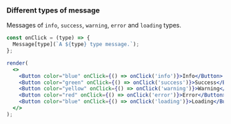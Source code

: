 ### Different types of message

Messages of `info`, `success`, `warning`, `error` and `loading` types.

<!--start-code-->

```jsx
const onClick = (type) => {
  Message[type](`A ${type} type message.`);
};

render(
  <>
    <Button color="blue" onClick={() => onClick('info')}>Info</Button>
    <Button color="green" onClick={() => onClick('success')}>Success</Button>
    <Button color="yellow" onClick={() => onClick('warning')}>Warning</Button>
    <Button color="red" onClick={() => onClick('error')}>Error</Button>
    <Button color="blue" onClick={() => onClick('loading')}>Loading</Button>
  </>
);
```

<!--end-code-->
